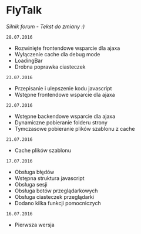 # FlyTalk
_Silnik forum - Tekst do zmiany :)_

`28.07.2016`
- Rozwinięte frontendowe wsparcie dla ajaxa
- Wyłączenie cache dla debug mode
- LoadingBar
- Drobna poprawka ciasteczek

`23.07.2016`
- Przepisanie i ulepszenie kodu javascript
- Wstępne frontendowe wsparcie dla ajaxa

`22.07.2016`
- Wstępne backendowe wsparcie dla ajaxa
- Dynamiczne pobieranie folderu strony
- Tymczasowe pobieranie plików szablonu z cache

`21.07.2016`
- Cache plików szablonu

`17.07.2016`
- Obsługa błędów
- Wstępna struktura javascript
- Obsługa sesji
- Obsługa botów przeglądarkowych
- Obsługa ciasteczek przeglądarki
- Dodano kilka funkcji pomocniczych

`16.07.2016`
- Pierwsza wersja